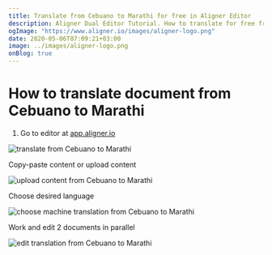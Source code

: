 ```yaml
---
title: Translate from Cebuano to Marathi for free in Aligner Editor
description: Aligner Dual Editor Tutorial. How to translate for free from Cebuano to Marathi. Aligner is multilingual document management platform. 
ogImage: "https://www.aligner.io/images/aligner-logo.png"
date: 2020-05-06T07:09:21+03:00
image: ../images/aligner-logo.png
onBlog: true
---
```


# How to translate document from Cebuano to Marathi

1. Go to editor at [app.aligner.io](https://app.aligner.io "Aligner App web page")

![translate from Cebuano to Marathi](../aligner-blank-editor.png "translate from Cebuano to Marathi")

Copy-paste content or upload content

![upload content from Cebuano to Marathi](../aligner-uploaded-document.png "upload content from Cebuano to Marathi")

Choose desired language

![choose machine translation from Cebuano to Marathi](../aligner-language-dropdown.png "choose machine translation from Cebuano to Marathi")

Work and edit 2 documents in parallel

![edit translation from Cebuano to Marathi](../aligner-double-sitded-editor.png "edit translation from Cebuano to Marathi")

